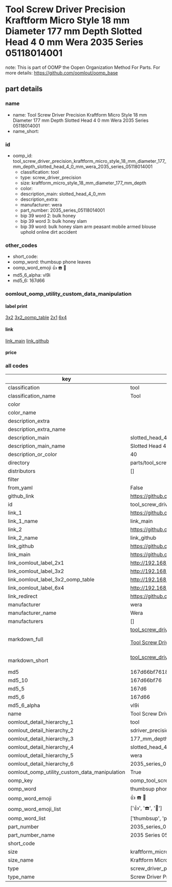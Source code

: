 # Tool Screw Driver Precision Kraftform Micro Style 18 mm Diameter 177 mm Depth Slotted Head 4 0 mm Wera 2035 Series 05118014001  

note: This is part of OOMP the Oopen Organization Method For Parts. For more details: https://github.com/oomlout/oomp_base

##  part details
  







### name
* name: Tool Screw Driver Precision Kraftform Micro Style 18 mm Diameter 177 mm Depth Slotted Head 4 0 mm Wera 2035 Series 05118014001
* name_short: 
### id
* oomp_id: tool_screw_driver_precision_kraftform_micro_style_18_mm_diameter_177_mm_depth_slotted_head_4_0_mm_wera_2035_series_05118014001
  * classification: tool
  * type: screw_driver_precision
  * size: kraftform_micro_style_18_mm_diameter_177_mm_depth
  * color: 
  * description_main: slotted_head_4_0_mm
  * description_extra: 
  * manufacturer: wera
  * part_number: 2035_series_05118014001
  * bip 39 word 2: bulk honey
  * bip 39 word 3: bulk honey slam
  * bip 39 word: bulk honey slam arm peasant mobile armed blouse uphold online dirt accident

### other_codes
* short_code: 
* oomp_word: thumbsup phone leaves
* oomp_word_emoji :thumbsup: :phone: :leaves:
* md5_6_alpha: vl9i
* md5_6: 167d66






### oomlout_oomp_utility_custom_data_manipulation
#### label print
[3x2](http://192.168.1.245:1112/?label=oomp%20vl9i)
[3x2_oomp_table](http://192.168.1.108:1112/?label=oomp%20vl9i)
[2x1](http://192.168.1.242:1112/?label=oomp%20vl9i)
[6x4](http://192.168.1.55:1112/?label=oomp%20vl9i)    

#### link

[link_main](https://github.com/oomlout/oomlout_oomp_version_1_messy/tree/main/parts/tool_screw_driver_precision_kraftform_micro_style_18_mm_diameter_177_mm_depth_slotted_head_4_0_mm_wera_2035_series_05118014001) [link_github](https://github.com/oomlout/oomlout_oomp_version_1_messy/tree/main/parts/tool_screw_driver_precision_kraftform_micro_style_18_mm_diameter_177_mm_depth_slotted_head_4_0_mm_wera_2035_series_05118014001)                             

#### price







### all codes 
| key | value |  
| --- | --- |  
| classification | tool |  
| classification_name | Tool |  
| color |  |  
| color_name |  |  
| description_extra |  |  
| description_extra_name |  |  
| description_main | slotted_head_4_0_mm |  
| description_main_name | Slotted Head 4 0 mm |  
| description_or_color | 40 |  
| directory | parts/tool_screw_driver_precision_kraftform_micro_style_18_mm_diameter_177_mm_depth_slotted_head_4_0_mm_wera_2035_series_05118014001 |  
| distributors | [] |  
| filter |  |  
| from_yaml | False |  
| github_link | https://github.com/oomlout/oomlout_oomp_part_src/tree/main/parts/tool_screw_driver_precision_kraftform_micro_style_18_mm_diameter_177_mm_depth_slotted_head_4_0_mm_wera_2035_series_05118014001 |  
| id | tool_screw_driver_precision_kraftform_micro_style_18_mm_diameter_177_mm_depth_slotted_head_4_0_mm_wera_2035_series_05118014001 |  
| link_1 | https://github.com/oomlout/oomlout_oomp_version_1_messy/tree/main/parts/tool_screw_driver_precision_kraftform_micro_style_18_mm_diameter_177_mm_depth_slotted_head_4_0_mm_wera_2035_series_05118014001 |  
| link_1_name | link_main |  
| link_2 | https://github.com/oomlout/oomlout_oomp_version_1_messy/tree/main/parts/tool_screw_driver_precision_kraftform_micro_style_18_mm_diameter_177_mm_depth_slotted_head_4_0_mm_wera_2035_series_05118014001 |  
| link_2_name | link_github |  
| link_github | https://github.com/oomlout/oomlout_oomp_version_1_messy/tree/main/parts/tool_screw_driver_precision_kraftform_micro_style_18_mm_diameter_177_mm_depth_slotted_head_4_0_mm_wera_2035_series_05118014001 |  
| link_main | https://github.com/oomlout/oomlout_oomp_version_1_messy/tree/main/parts/tool_screw_driver_precision_kraftform_micro_style_18_mm_diameter_177_mm_depth_slotted_head_4_0_mm_wera_2035_series_05118014001 |  
| link_oomlout_label_2x1 | http://192.168.1.242:1112/?label=oomp%20vl9i |  
| link_oomlout_label_3x2 | http://192.168.1.245:1112/?label=oomp%20vl9i |  
| link_oomlout_label_3x2_oomp_table | http://192.168.1.108:1112/?label=oomp%20vl9i |  
| link_oomlout_label_6x4 | http://192.168.1.55:1112/?label=oomp%20vl9i |  
| link_redirect | https://github.com/oomlout/oomlout_oomp_version_1_messy/tree/main/parts/tool_screw_driver_precision_kraftform_micro_style_18_mm_diameter_177_mm_depth_slotted_head_4_0_mm_wera_2035_series_05118014001 |  
| manufacturer | wera |  
| manufacturer_name | Wera |  
| manufacturers | [] |  
| markdown_full | [tool_screw_driver_precision_kraftform_micro_style_18_mm_diameter_177_mm_depth_slotted_head_4_0_mm_wera_2035_series_05118014001](none)<br>[](none)<br>[Tool Screw Driver Precision Kraftform Micro Style 18 Mm Diameter 177 Mm Depth Slotted Head 4 0 Mm Wera 2035 Series 05118014001](none)<br><br> |  
| markdown_short | [tool_screw_driver_precision_kraftform_micro_style_18_mm_diameter_177_mm_depth_slotted_head_4_0_mm_wera_2035_series_05118014001](none)<br><br> |  
| md5 | 167d66bf7618217a39d110bb961b48f0 |  
| md5_10 | 167d66bf76 |  
| md5_5 | 167d6 |  
| md5_6 | 167d66 |  
| md5_6_alpha | vl9i |  
| name | Tool Screw Driver Precision Kraftform Micro Style 18 mm Diameter 177 mm Depth Slotted Head 4 0 mm Wera 2035 Series 05118014001 |  
| oomlout_detail_hierarchy_1 | tool |  
| oomlout_detail_hierarchy_2 | sdriver_precision |  
| oomlout_detail_hierarchy_3 | 177_mm_depth |  
| oomlout_detail_hierarchy_4 | slotted_head_4_0_mm |  
| oomlout_detail_hierarchy_5 | wera |  
| oomlout_detail_hierarchy_6 | 2035_series_05118014001 |  
| oomlout_oomp_utility_custom_data_manipulation | True |  
| oomp_key | oomp_tool_screw_driver_precision_kraftform_micro_style_18_mm_diameter_177_mm_depth_slotted_head_4_0_mm_wera_2035_series_05118014001 |  
| oomp_word | thumbsup phone leaves |  
| oomp_word_emoji | :thumbsup: :phone: :leaves: |  
| oomp_word_emoji_list | [':thumbsup:', ':phone:', ':leaves:'] |  
| oomp_word_list | ['thumbsup', 'phone', 'leaves'] |  
| part_number | 2035_series_05118014001 |  
| part_number_name | 2035 Series 05118014001 |  
| short_code |  |  
| size | kraftform_micro_style_18_mm_diameter_177_mm_depth |  
| size_name | Kraftform Micro Style 18 mm Diameter 177 mm Depth |  
| type | screw_driver_precision |  
| type_name | Screw Driver Precision |  
